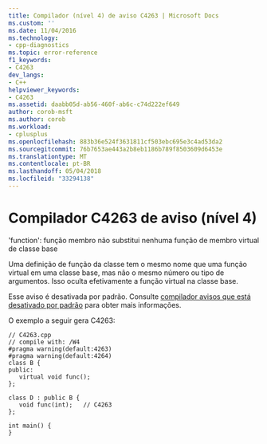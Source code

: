 ```yaml
---
title: Compilador (nível 4) de aviso C4263 | Microsoft Docs
ms.custom: ''
ms.date: 11/04/2016
ms.technology:
- cpp-diagnostics
ms.topic: error-reference
f1_keywords:
- C4263
dev_langs:
- C++
helpviewer_keywords:
- C4263
ms.assetid: daabb05d-ab56-460f-ab6c-c74d222ef649
author: corob-msft
ms.author: corob
ms.workload:
- cplusplus
ms.openlocfilehash: 883b36e524f3631811cf503ebc695e3c4ad53da2
ms.sourcegitcommit: 76b7653ae443a2b8eb1186b789f8503609d6453e
ms.translationtype: MT
ms.contentlocale: pt-BR
ms.lasthandoff: 05/04/2018
ms.locfileid: "33294138"
---
```

# <a name="compiler-warning-level-4-c4263"></a>Compilador C4263 de aviso (nível 4)
'function': função membro não substitui nenhuma função de membro virtual de classe base  
  
 Uma definição de função da classe tem o mesmo nome que uma função virtual em uma classe base, mas não o mesmo número ou tipo de argumentos. Isso oculta efetivamente a função virtual na classe base.  
  
 Esse aviso é desativada por padrão. Consulte [compilador avisos que está desativado por padrão](../../preprocessor/compiler-warnings-that-are-off-by-default.md) para obter mais informações.  
  
 O exemplo a seguir gera C4263:  
  
```  
// C4263.cpp  
// compile with: /W4  
#pragma warning(default:4263)  
#pragma warning(default:4264)  
class B {  
public:  
   virtual void func();  
};  
  
class D : public B {  
   void func(int);   // C4263  
};  
  
int main() {  
}  
```